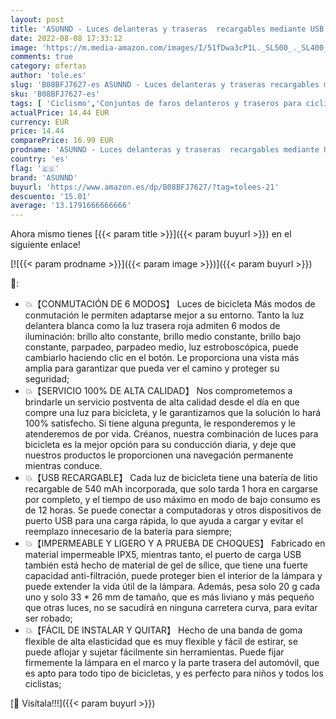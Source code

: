 ```yaml
---
layout: post
title: 'ASUNND - Luces delanteras y traseras  recargables mediante USB  impermeables  ledes  con 6 modos de luz de alerta  luces de seguridad para bicicleta de montaña y de carretera'
date: 2022-08-08 17:33:12
image: 'https://m.media-amazon.com/images/I/51fDwa3cP1L._SL500_._SL400_.jpg'
comments: true
category: ofertas
author: 'tole.es'
slug: 'B08BFJ7627-es ASUNND - Luces delanteras y traseras recargables mediante...'
sku: 'B08BFJ7627-es'
tags: [ 'Ciclismo','Conjuntos de faros delanteros y traseros para ciclismo','Deportes y aire libre','Luces y reflectores de ciclismo','Ropa y equipo para deportes','asunnd','bicicleta','🇪🇸', ]
actualPrice: 14.44 EUR
currency: EUR
price: 14.44
comparePrice: 16.99 EUR
prodname: 'ASUNND - Luces delanteras y traseras  recargables mediante USB  impermeables  ledes  con 6 modos de luz de alerta  luces de seguridad para bicicleta de montaña y de carretera'
country: 'es'
flag: '🇪🇸'
brand: 'ASUNND'
buyurl: 'https://www.amazon.es/dp/B08BFJ7627/?tag=tolees-21'
descuento: '15.01'
average: '13.1791666666666'
---
```


Ahora mismo tienes [{{< param title >}}]({{< param buyurl >}}) en el siguiente enlace!

[![{{< param prodname >}}]({{< param image >}})]({{< param buyurl >}})

🔎:

- 💥【CONMUTACIÓN DE 6 MODOS】 Luces de bicicleta Más modos de conmutación le permiten adaptarse mejor a su entorno. Tanto la luz delantera blanca como la luz trasera roja admiten 6 modos de iluminación: brillo alto constante, brillo medio constante, brillo bajo constante, parpadeo, parpadeo medio, luz estroboscópica, puede cambiarlo haciendo clic en el botón. Le proporciona una vista más amplia para garantizar que pueda ver el camino y proteger su seguridad;
- 💥【SERVICIO 100% DE ALTA CALIDAD】 Nos comprometemos a brindarle un servicio postventa de alta calidad desde el día en que compre una luz para bicicleta, y le garantizamos que la solución lo hará 100% satisfecho. Si tiene alguna pregunta, le responderemos y le atenderemos de por vida. Créanos, nuestra combinación de luces para bicicleta es la mejor opción para su conducción diaria, y deje que nuestros productos le proporcionen una navegación permanente mientras conduce.
- 💥【USB RECARGABLE】 Cada luz de bicicleta tiene una batería de litio recargable de 540 mAh incorporada, que solo tarda 1 hora en cargarse por completo, y el tiempo de uso máximo en modo de bajo consumo es de 12 horas. Se puede conectar a computadoras y otros dispositivos de puerto USB para una carga rápida, lo que ayuda a cargar y evitar el reemplazo innecesario de la batería para siempre;
- 💥【IMPERMEABLE Y LIGERO Y A PRUEBA DE CHOQUES】 Fabricado en material impermeable IPX5, mientras tanto, el puerto de carga USB también está hecho de material de gel de sílice, que tiene una fuerte capacidad anti-filtración, puede proteger bien el interior de la lámpara y puede extender la vida útil de la lámpara. Además, pesa solo 20 g cada uno y solo 33 * 26 mm de tamaño, que es más liviano y más pequeño que otras luces, no se sacudirá en ninguna carretera curva, para evitar ser robado;
- 💥【FÁCIL DE INSTALAR Y QUITAR】 Hecho de una banda de goma flexible de alta elasticidad que es muy flexible y fácil de estirar, se puede aflojar y sujetar fácilmente sin herramientas. Puede fijar firmemente la lámpara en el marco y la parte trasera del automóvil, que es apto para todo tipo de bicicletas, y es perfecto para niños y todos los ciclistas;

[🛒 Visítala!!!]({{< param buyurl >}})
